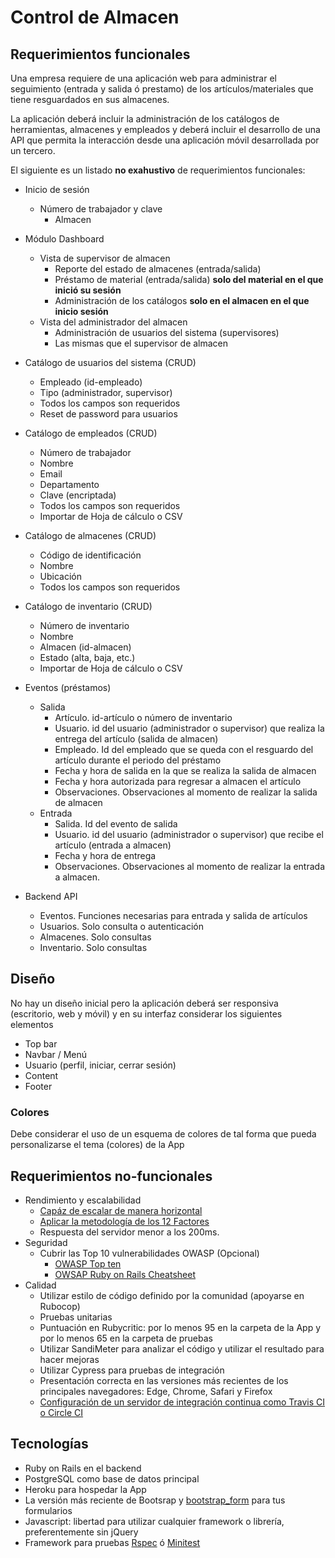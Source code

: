 # Control de Almacen


## Requerimientos funcionales
 
Una empresa requiere de una aplicación web para administrar el seguimiento (entrada y salida ó prestamo) de los artículos/materiales que tiene resguardados en sus almacenes.

La aplicación deberá incluir la administración de los catálogos de herramientas, almacenes y empleados y deberá incluir el desarrollo de una API que permita la interacción desde una aplicación móvil desarrollada por un tercero.

El siguiente es un listado **no exahustivo** de requerimientos funcionales:

- Inicio de sesión
  - Número de trabajador y clave
    - Almacen

- Módulo Dashboard
  - Vista de supervisor de almacen
    - Reporte del estado de almacenes (entrada/salida)
    - Préstamo de material (entrada/salida) **solo del material en el que inició su sesión**
    - Administración de los catálogos **solo en el almacen en el que inicio sesión**
  - Vista del administrador del almacen
    - Administración de usuarios del sistema (supervisores)
    - Las mismas que el supervisor de almacen
    
- Catálogo de usuarios del sistema (CRUD)
  - Empleado (id-empleado)
  - Tipo (administrador, supervisor)
  - Todos los campos son requeridos
  - Reset de password para usuarios
  
- Catálogo de empleados (CRUD)
  - Número de trabajador
  - Nombre
  - Email
  - Departamento
  - Clave (encriptada)
  - Todos los campos son requeridos
  - Importar de Hoja de cálculo o CSV

- Catálogo de almacenes (CRUD)
  - Código de identificación
  - Nombre
  - Ubicación
  - Todos los campos son requeridos
  
- Catálogo de inventario (CRUD)
  - Número de inventario
  - Nombre
  - Almacen (id-almacen)
  - Estado (alta, baja, etc.)
  - Importar de Hoja de cálculo o CSV
  
- Eventos (préstamos)
  - Salida
    - Artículo. id-artículo o número de inventario
    - Usuario. id del usuario (administrador o supervisor) que realiza la entrega del artículo (salida de almacen)
    - Empleado. Id del empleado que se queda con el resguardo del artículo durante el periodo del préstamo
    - Fecha y hora de salida en la que se realiza la salida de almacen
    - Fecha y hora autorizada para  regresar a almacen el artículo
    - Observaciones. Observaciones al momento de realizar la salida de almacen
  - Entrada
    - Salida. Id del evento de salida
    - Usuario. id del usuario (administrador o supervisor) que recibe el artículo (entrada a almacen)
    - Fecha y hora de entrega
    - Observaciones. Observaciones al momento de realizar la entrada a almacen.
    
- Backend API
  - Eventos. Funciones necesarias para entrada y salida de artículos
  - Usuarios. Solo consulta o autenticación
  - Almacenes. Solo consultas
  - Inventario. Solo consultas
  
## Diseño
No hay un diseño inicial pero la aplicación deberá ser responsiva (escritorio, web y móvil) y en su interfaz considerar los siguientes elementos

- Top bar
- Navbar / Menú
- Usuario (perfil, iniciar, cerrar sesión)
- Content
- Footer

### Colores
Debe considerar el uso de un esquema de colores de tal forma que pueda personalizarse el tema (colores) de la App
  
## Requerimientos no-funcionales
- Rendimiento y escalabilidad
  - [Capáz de escalar de manera horizontal](https://rubygarage.org/blog/ruby-on-rails-is-scalable)
  - [Aplicar la metodología de los 12 Factores](https://12factor.net/)
  - Respuesta del servidor menor a los 200ms. 
- Seguridad
  - Cubrir las Top 10 vulnerabilidades OWASP (Opcional)
     - [OWASP Top ten](https://owasp.org/www-project-top-ten/)
     - [OWSAP Ruby on Rails Cheatsheet](https://cheatsheetseries.owasp.org/cheatsheets/Ruby_on_Rails_Cheat_Sheet.html)
- Calidad
  - Utilizar estilo de código definido por la comunidad (apoyarse en Rubocop)
  - Pruebas unitarias
  - Puntuación en Rubycritic: por lo menos 95 en la carpeta de la App y por lo menos 65 en la carpeta de pruebas
  - Utilizar SandiMeter para analizar el código y utilizar el resultado para hacer mejoras
  - Utilizar Cypress para pruebas de integración
  - Presentación correcta en las versiones más recientes de los principales navegadores: Edge, Chrome, Safari y Firefox
  - [Configuración de un servidor de integración continua como Travis CI o Circle CI](https://circleci.com/features/ruby/)

## Tecnologías
- Ruby on Rails en el backend
- PostgreSQL como base de datos principal
- Heroku para hospedar la App
- La versión más reciente de Bootsrap  y [bootstrap_form](https://github.com/bootstrap-ruby/bootstrap_form) para tus formularios
- Javascript: libertad para utilizar cualquier framework o librería, preferentemente sin jQuery
- Framework para pruebas [Rspec](https://rspec.info/) ó [Minitest](https://github.com/seattlerb/minitest)

  
